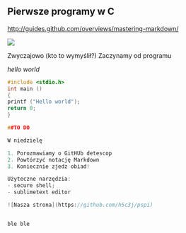 ## Pierwsze programy w C

http://guides.github.com/overviews/mastering-markdown/

![](http://upload.wikimedia.org/wikipedia/commons/c/c6/Dennis_MacAlistair_Ritchie.jpg)

Zwyczajowo (kto to wymyślił?) Zaczynamy od programu

*hello world*
```c
#include <stdio.h>
int main ()
{
printf ("Hello world");
return 0;
}

##TO DO

W niedzielę

1. Porozmawiamy o GitHUb detescop
2. Powtórzyć notację Markdown
3. Koniecznie zjedz obiad!

Użyteczne narzędzia:
- secure shell;
- sublimetext editor

![Nasza strona](https://github.com/h5c3j/pspi)


ble ble
